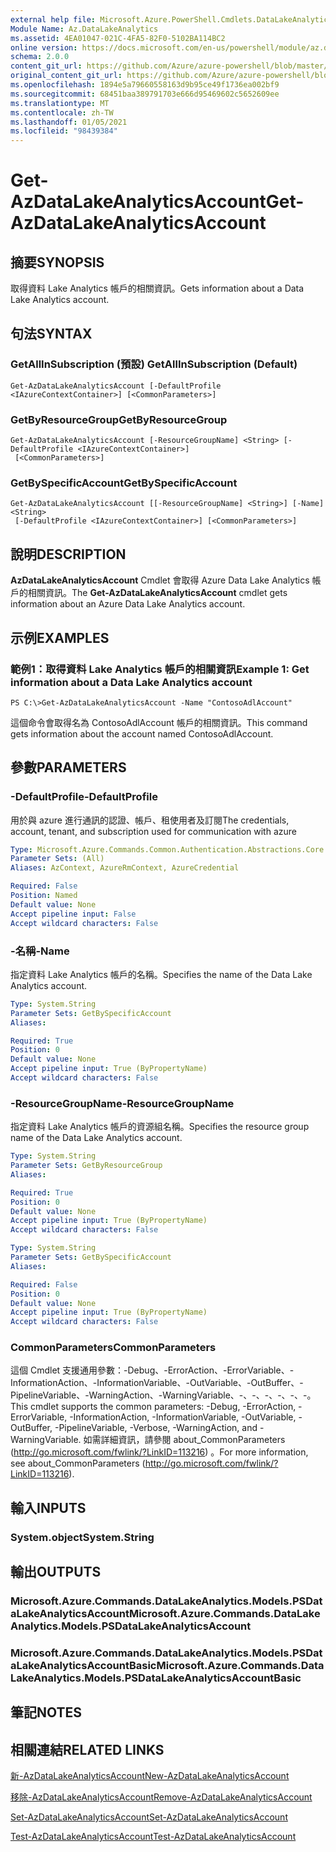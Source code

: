 ```yaml
---
external help file: Microsoft.Azure.PowerShell.Cmdlets.DataLakeAnalytics.dll-Help.xml
Module Name: Az.DataLakeAnalytics
ms.assetid: 4EA01047-021C-4FA5-82F0-5102BA114BC2
online version: https://docs.microsoft.com/en-us/powershell/module/az.datalakeanalytics/get-azdatalakeanalyticsaccount
schema: 2.0.0
content_git_url: https://github.com/Azure/azure-powershell/blob/master/src/DataLakeAnalytics/DataLakeAnalytics/help/Get-AzDataLakeAnalyticsAccount.md
original_content_git_url: https://github.com/Azure/azure-powershell/blob/master/src/DataLakeAnalytics/DataLakeAnalytics/help/Get-AzDataLakeAnalyticsAccount.md
ms.openlocfilehash: 1894e5a79660558163d9b95ce49f1736ea002bf9
ms.sourcegitcommit: 68451baa389791703e666d95469602c5652609ee
ms.translationtype: MT
ms.contentlocale: zh-TW
ms.lasthandoff: 01/05/2021
ms.locfileid: "98439384"
---
```

# <span data-ttu-id="a9e70-101">Get-AzDataLakeAnalyticsAccount</span><span class="sxs-lookup"><span data-stu-id="a9e70-101">Get-AzDataLakeAnalyticsAccount</span></span>

## <span data-ttu-id="a9e70-102">摘要</span><span class="sxs-lookup"><span data-stu-id="a9e70-102">SYNOPSIS</span></span>
<span data-ttu-id="a9e70-103">取得資料 Lake Analytics 帳戶的相關資訊。</span><span class="sxs-lookup"><span data-stu-id="a9e70-103">Gets information about a Data Lake Analytics account.</span></span>

## <span data-ttu-id="a9e70-104">句法</span><span class="sxs-lookup"><span data-stu-id="a9e70-104">SYNTAX</span></span>

### <span data-ttu-id="a9e70-105">GetAllInSubscription (預設) </span><span class="sxs-lookup"><span data-stu-id="a9e70-105">GetAllInSubscription (Default)</span></span>
```
Get-AzDataLakeAnalyticsAccount [-DefaultProfile <IAzureContextContainer>] [<CommonParameters>]
```

### <span data-ttu-id="a9e70-106">GetByResourceGroup</span><span class="sxs-lookup"><span data-stu-id="a9e70-106">GetByResourceGroup</span></span>
```
Get-AzDataLakeAnalyticsAccount [-ResourceGroupName] <String> [-DefaultProfile <IAzureContextContainer>]
 [<CommonParameters>]
```

### <span data-ttu-id="a9e70-107">GetBySpecificAccount</span><span class="sxs-lookup"><span data-stu-id="a9e70-107">GetBySpecificAccount</span></span>
```
Get-AzDataLakeAnalyticsAccount [[-ResourceGroupName] <String>] [-Name] <String>
 [-DefaultProfile <IAzureContextContainer>] [<CommonParameters>]
```

## <span data-ttu-id="a9e70-108">說明</span><span class="sxs-lookup"><span data-stu-id="a9e70-108">DESCRIPTION</span></span>
<span data-ttu-id="a9e70-109">**AzDataLakeAnalyticsAccount** Cmdlet 會取得 Azure Data Lake Analytics 帳戶的相關資訊。</span><span class="sxs-lookup"><span data-stu-id="a9e70-109">The **Get-AzDataLakeAnalyticsAccount** cmdlet gets information about an Azure Data Lake Analytics account.</span></span>

## <span data-ttu-id="a9e70-110">示例</span><span class="sxs-lookup"><span data-stu-id="a9e70-110">EXAMPLES</span></span>

### <span data-ttu-id="a9e70-111">範例1：取得資料 Lake Analytics 帳戶的相關資訊</span><span class="sxs-lookup"><span data-stu-id="a9e70-111">Example 1: Get information about a Data Lake Analytics account</span></span>
```
PS C:\>Get-AzDataLakeAnalyticsAccount -Name "ContosoAdlAccount"
```

<span data-ttu-id="a9e70-112">這個命令會取得名為 ContosoAdlAccount 帳戶的相關資訊。</span><span class="sxs-lookup"><span data-stu-id="a9e70-112">This command gets information about the account named ContosoAdlAccount.</span></span>

## <span data-ttu-id="a9e70-113">參數</span><span class="sxs-lookup"><span data-stu-id="a9e70-113">PARAMETERS</span></span>

### <span data-ttu-id="a9e70-114">-DefaultProfile</span><span class="sxs-lookup"><span data-stu-id="a9e70-114">-DefaultProfile</span></span>
<span data-ttu-id="a9e70-115">用於與 azure 進行通訊的認證、帳戶、租使用者及訂閱</span><span class="sxs-lookup"><span data-stu-id="a9e70-115">The credentials, account, tenant, and subscription used for communication with azure</span></span>

```yaml
Type: Microsoft.Azure.Commands.Common.Authentication.Abstractions.Core.IAzureContextContainer
Parameter Sets: (All)
Aliases: AzContext, AzureRmContext, AzureCredential

Required: False
Position: Named
Default value: None
Accept pipeline input: False
Accept wildcard characters: False
```

### <span data-ttu-id="a9e70-116">-名稱</span><span class="sxs-lookup"><span data-stu-id="a9e70-116">-Name</span></span>
<span data-ttu-id="a9e70-117">指定資料 Lake Analytics 帳戶的名稱。</span><span class="sxs-lookup"><span data-stu-id="a9e70-117">Specifies the name of the Data Lake Analytics account.</span></span>

```yaml
Type: System.String
Parameter Sets: GetBySpecificAccount
Aliases:

Required: True
Position: 0
Default value: None
Accept pipeline input: True (ByPropertyName)
Accept wildcard characters: False
```

### <span data-ttu-id="a9e70-118">-ResourceGroupName</span><span class="sxs-lookup"><span data-stu-id="a9e70-118">-ResourceGroupName</span></span>
<span data-ttu-id="a9e70-119">指定資料 Lake Analytics 帳戶的資源組名稱。</span><span class="sxs-lookup"><span data-stu-id="a9e70-119">Specifies the resource group name of the Data Lake Analytics account.</span></span>

```yaml
Type: System.String
Parameter Sets: GetByResourceGroup
Aliases:

Required: True
Position: 0
Default value: None
Accept pipeline input: True (ByPropertyName)
Accept wildcard characters: False
```

```yaml
Type: System.String
Parameter Sets: GetBySpecificAccount
Aliases:

Required: False
Position: 0
Default value: None
Accept pipeline input: True (ByPropertyName)
Accept wildcard characters: False
```

### <span data-ttu-id="a9e70-120">CommonParameters</span><span class="sxs-lookup"><span data-stu-id="a9e70-120">CommonParameters</span></span>
<span data-ttu-id="a9e70-121">這個 Cmdlet 支援通用參數：-Debug、-ErrorAction、-ErrorVariable、-InformationAction、-InformationVariable、-OutVariable、-OutBuffer、-PipelineVariable、-WarningAction、-WarningVariable、-、-、-、-、-、-。</span><span class="sxs-lookup"><span data-stu-id="a9e70-121">This cmdlet supports the common parameters: -Debug, -ErrorAction, -ErrorVariable, -InformationAction, -InformationVariable, -OutVariable, -OutBuffer, -PipelineVariable, -Verbose, -WarningAction, and -WarningVariable.</span></span> <span data-ttu-id="a9e70-122">如需詳細資訊，請參閱 about_CommonParameters (http://go.microsoft.com/fwlink/?LinkID=113216) 。</span><span class="sxs-lookup"><span data-stu-id="a9e70-122">For more information, see about_CommonParameters (http://go.microsoft.com/fwlink/?LinkID=113216).</span></span>

## <span data-ttu-id="a9e70-123">輸入</span><span class="sxs-lookup"><span data-stu-id="a9e70-123">INPUTS</span></span>

### <span data-ttu-id="a9e70-124">System.object</span><span class="sxs-lookup"><span data-stu-id="a9e70-124">System.String</span></span>

## <span data-ttu-id="a9e70-125">輸出</span><span class="sxs-lookup"><span data-stu-id="a9e70-125">OUTPUTS</span></span>

### <span data-ttu-id="a9e70-126">Microsoft.Azure.Commands.DataLakeAnalytics.Models.PSDataLakeAnalyticsAccount</span><span class="sxs-lookup"><span data-stu-id="a9e70-126">Microsoft.Azure.Commands.DataLakeAnalytics.Models.PSDataLakeAnalyticsAccount</span></span>

### <span data-ttu-id="a9e70-127">Microsoft.Azure.Commands.DataLakeAnalytics.Models.PSDataLakeAnalyticsAccountBasic</span><span class="sxs-lookup"><span data-stu-id="a9e70-127">Microsoft.Azure.Commands.DataLakeAnalytics.Models.PSDataLakeAnalyticsAccountBasic</span></span>

## <span data-ttu-id="a9e70-128">筆記</span><span class="sxs-lookup"><span data-stu-id="a9e70-128">NOTES</span></span>

## <span data-ttu-id="a9e70-129">相關連結</span><span class="sxs-lookup"><span data-stu-id="a9e70-129">RELATED LINKS</span></span>

[<span data-ttu-id="a9e70-130">新-AzDataLakeAnalyticsAccount</span><span class="sxs-lookup"><span data-stu-id="a9e70-130">New-AzDataLakeAnalyticsAccount</span></span>](./New-AzDataLakeAnalyticsAccount.md)

[<span data-ttu-id="a9e70-131">移除-AzDataLakeAnalyticsAccount</span><span class="sxs-lookup"><span data-stu-id="a9e70-131">Remove-AzDataLakeAnalyticsAccount</span></span>](./Remove-AzDataLakeAnalyticsAccount.md)

[<span data-ttu-id="a9e70-132">Set-AzDataLakeAnalyticsAccount</span><span class="sxs-lookup"><span data-stu-id="a9e70-132">Set-AzDataLakeAnalyticsAccount</span></span>](./Set-AzDataLakeAnalyticsAccount.md)

[<span data-ttu-id="a9e70-133">Test-AzDataLakeAnalyticsAccount</span><span class="sxs-lookup"><span data-stu-id="a9e70-133">Test-AzDataLakeAnalyticsAccount</span></span>](./Test-AzDataLakeAnalyticsAccount.md)


